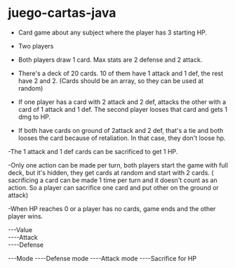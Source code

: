 # juego-cartas-java

- Card game about any subject where the player has 3 starting HP.

- Two players

- Both players draw 1 card. Max stats are 2 defense and 2 attack.

- There's a deck of 20 cards. 10 of them have 1 attack and 1 def, the rest have 2 and 2. (Cards should be an array, so they can be used at random)

- If one player has a card with 2 attack and 2 def, attacks the other with a card of 1 attack and 1 def. The second player looses that card and gets 1 dmg to HP. 

- If both have cards on ground of 2attack and 2 def, that's a tie and both looses the card because of retaliation. In that case, they don't loose hp.

-The 1 attack and 1 def cards can be sacrificed to get 1 HP. 

-Only one action can be made per turn, both players start the game with full deck, but it's hidden, they get cards at random and start with 2 cards. ( sacrificing a card can be made 1 time per turn and it doesn't count as an action. So a player can sacrifice one card and put other on the ground or attack)

-When HP reaches 0 or a player has no cards, game ends and the other player wins.



---Value           
----Attack  
----Defense

---Mode
----Defense mode
----Attack mode
----Sacrifice for HP
